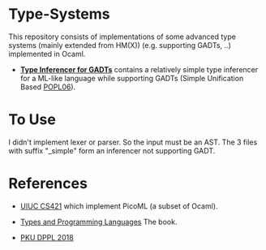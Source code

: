 # Type-Systems

This repository consists of implementations of some advanced type systems (mainly extended from HM(X)) (e.g. supporting GADTs, ..)  implemented in Ocaml. 

-   [**Type Inferencer for GADTs**](https://github.com/KomaEc/Type-Systems/tree/master/inferGADT) contains a relatively simple type inferencer for a ML-like language while supporting GADTs (Simple Unification Based [POPL06](http://delivery.acm.org/10.1145/1160000/1159811/p50-peyton-jones.pdf?ip=115.27.192.240&id=1159811&acc=ACTIVE%20SERVICE&key=BF85BBA5741FDC6E%2EAC95BC9DA5A3FA7E%2E4D4702B0C3E38B35%2E4D4702B0C3E38B35&__acm__=1526136650_3a61d883920c867bcca38b634a38df4f)). 

# To Use

I didn't implement lexer or parser. So the input must be an AST. The 3 files with suffix "_simple" form an inferencer not supporting GADT.


# References 
-   [UIUC CS421](https://courses.engr.illinois.edu/cs421/fa2015/) which implement PicoML (a subset of Ocaml). 

-   [Types and Programming Languages](https://www.cis.upenn.edu/~bcpierce/tapl/resources.html) The book. 

-   [PKU DPPL 2018](http://sei.pku.edu.cn/~xiongyf04/DPPL/main.htm)
